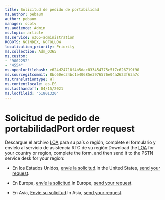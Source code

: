 ```yaml
---
title: Solicitud de pedido de portabilidad
ms.author: pebaum
author: pebaum
manager: scotv
ms.audience: Admin
ms.topic: article
ms.service: o365-administration
ROBOTS: NOINDEX, NOFOLLOW
localization_priority: Priority
ms.collection: Adm_O365
ms.custom:
- "9002252"
- "4554"
ms.openlocfilehash: e624d24718f4b5dac833454775c5f7c626719f90
ms.sourcegitcommit: 8bc60ec34bc1e40685e3976576e04a2623f63a7c
ms.translationtype: HT
ms.contentlocale: es-ES
ms.lasthandoff: 04/15/2021
ms.locfileid: "51801320"
---
```

# <a name="port-order-request"></a><span data-ttu-id="0958c-102">Solicitud de pedido de portabilidad</span><span class="sxs-lookup"><span data-stu-id="0958c-102">Port order request</span></span>

<span data-ttu-id="0958c-103">Descargue el archivo [LOA](https://docs.microsoft.com/microsoftteams/manage-phone-numbers-for-your-organization/manage-phone-numbers-for-your-organization#letters-of-authorization-loas-for-transferring-numbers) para su país o región, complete el formulario y envíelo al servicio de asistencia RTC de su región:</span><span class="sxs-lookup"><span data-stu-id="0958c-103">Download the [LOA](https://docs.microsoft.com/microsoftteams/manage-phone-numbers-for-your-organization/manage-phone-numbers-for-your-organization#letters-of-authorization-loas-for-transferring-numbers) for your country or region, complete the form, and then send it to the PSTN service desk for your region:</span></span>

- <span data-ttu-id="0958c-104">En los Estados Unidos, [envíe la solicitud](mailto:ptn@microsoft.com).</span><span class="sxs-lookup"><span data-stu-id="0958c-104">In the United States, [send your request](mailto:ptn@microsoft.com).</span></span>

- <span data-ttu-id="0958c-105">En Europa, [envíe la solicitud](mailto:ptneu@microsoft.com).</span><span class="sxs-lookup"><span data-stu-id="0958c-105">In Europe, [send your request](mailto:ptneu@microsoft.com).</span></span>

- <span data-ttu-id="0958c-106">En Asia, [Envíe su solicitud](mailto:ptnapac@microsoft.com).</span><span class="sxs-lookup"><span data-stu-id="0958c-106">In Asia, [send your request](mailto:ptnapac@microsoft.com).</span></span>
